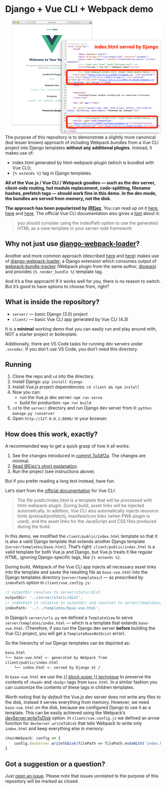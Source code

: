 # Django + Vue CLI + Webpack demo

<a href="illustration.png"><img align="right" width="500" src="illustration.png"></a>

The purpose of this repository is to demonstrate a slightly more canonical (but lesser known) approach of including Webpack bundles from a Vue CLI project into Django templates **without any additional plugins**. Instead, it makes use of:

- index.html generated by html-webpack-plugin (which is bundled with Vue CLI);
- `{% extends %}` tag in Django templates.

**All of the Vue.js / Vue CLI / Webpack goodies — such as the dev server, client-side routing, hot module replacement, code-splitting, filename hashes, prefetch tags — should work fine in this demo. In the dev mode, the bundles are served from memory, not the disk**.

**The approach has been popularized by [@Ejez](https://github.com/ejez)**. You can read up on it [here](https://github.com/owais/django-webpack-loader/issues/209#issue-512863855), [here](https://github.com/jantimon/html-webpack-plugin/pull/1234#issuecomment-546675413) and [here](https://stackoverflow.com/questions/57394214/django-webpack-how-to-serve-generated-webpack-bundles-with-webpack-dev-server#comment103471796_58040422). The official Vue CLI documentation also gives a [hint](https://cli.vuejs.org/guide/html-and-static-assets.html#disable-index-generation) about it:

>you should consider using the indexPath option to use the generated HTML as a view template in your server-side framework

## Why not just use [django-webpack-loader](https://github.com/owais/django-webpack-loader)?

Another and more common approach (described [here](https://gist.github.com/lsapan/bdc1fbba71058cc337abc181a84b4f49) and [here](https://medium.com/js-dojo/vue-django-best-of-both-frontends-701307871478)) makes use of  [django-webpack-loader](https://github.com/owais/django-webpack-loader), a Django extension which consumes output of [webpack-bundle-tracker](https://github.com/owais/webpack-bundle-tracker) (Webpack plugin from the same author, [@owais](https://github.com/owais)) and provides `{% render_bundle %}` template tag.

And it’s a fine approach! If it works well for you, there is no reason to switch. But it’s good to have options to choose from, right?

## What is inside the repository?

- `server/` — basic Django (3.0) project
- `client/` — basic Vue CLI app generated by Vue CLI (4.3)

It is a **minimal** working demo that you can easily run and play around with, NOT a starter project or boilerplate.

Additionally, there are VS Code tasks for running dev servers under `.vscode/`. If you don’t use VS Code, you don’t need this directory.

## Running

1. Clone the repo and `cd` into the directory.
2. Install Django: `pip install django`
3. Install Vue.js project dependencies: `cd client && npm install`
4. Now you can:
    - run the Vue.js dev server: `npm run serve`
    - build for production: `npm run build`
5. `cd` to the `server/` directory and run Django dev server from it: `python manage.py runserver`
6. Open `http://127.0.0.1:8000/` in your browser.

## How does this work, exactly?

A recommended way to get a quick grasp of how it all works:
1. See the changes introduced in [commit 7a3df2a](https://github.com/EugeneDae/django-vue-cli-webpack-demo/commit/7a3df2a8fe9bfa44ec4c6892cf4d8bbac903e589). The changes are minimal.
2. [Read @Ejez's short explanation](https://github.com/owais/django-webpack-loader/issues/209#issue-512863855).
3. Run the project (see instructions above).

But if you prefer reading a long text instead, have fun.

Let’s start from the [official documentation](https://cli.vuejs.org/guide/html-and-static-assets.html) for Vue CLI:

>The file public/index.html is a template that will be processed with html-webpack-plugin. During build, asset links will be injected automatically. In addition, Vue CLI also automatically injects resource hints (preload/prefetch), manifest/icon links (when PWA plugin is used), and the asset links for the JavaScript and CSS files produced during the build.

In this demo, we modified the `client/public/index.html` template so that it is also a valid Django template that extends another Django template (`server/templates/base.html`). That’s right: `client/public/index.html` is a valid template for both Vue.js and Django, but Vue.js treats it like regular HTML, ignoring Django-specific tags, like `{% extends %}`.

During build, Webpack of the Vue CLI app injects all necessary asset links into the template and saves the resulting file as `base-vue.html` into the Django templates directory (`server/templates/`) — as prescribed by `indexPath` option in `client/vue.config.js`:

```javascript
// outputDir resolves to server/static/dist
outputDir: '../server/static/dist',
// indexPath is relative to outputDir and resolves to server/templates/base-vue.html
indexPath: '../../templates/base-vue.html',
```

In Django’s `server/urls.py` we defined a `TemplateView` to serve `server/templates/index.html` — which is a template that extends `base-vue.html`. (Therefore, if you run the Django dev server **before** building the Vue CLI project, you will get a `TemplateDoesNotExist` error).

So the hierarchy of our Django templates can be depicted as:
```
base.html
└── base-vue.html <- generated by Webpack from client/public/index.html
    └── index.html <- served by Django at /
```

In `base-vue.html` we use the [{{ block.super }} technique](https://docs.djangoproject.com/en/dev/ref/templates/language/#template-inheritance) to preserve the contents of `<head>` and `<body>` tags from `base.html`. In a similar fashion you can customize the contents of these tags in children templates.

Worth noting that *by default* the Vue.js dev server does not write any files to the disk, instead it serves everything from memory. However, we need `base-vue.html` on the disk, because we configured Django to use it as a template. This can be easily achieved using the Webpack’s [devServer.writeToDisk](https://webpack.js.org/configuration/dev-server/#devserverwritetodisk-) option. In `client/vue.config.js` we defined an arrow function for `devServer.writeToDisk` that tells Webpack to write only `index.html` and keep everything else in memory:

```javascript
chainWebpack: config => {
    config.devServer.writeToDisk(filePath => filePath.endsWith('index.html'));
}
```

## Got a suggestion or a question?

Just [open an issue](https://github.com/EugeneDae/django-vue-cli-webpack-demo/issues). Please note that issues unrelated to the purpose of this repository will be marked as closed.
